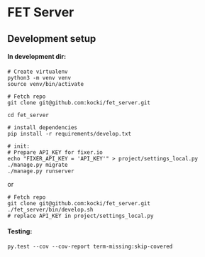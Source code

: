 # FET Server

## Development setup

#### In development dir:
```
# Create virtualenv
python3 -m venv venv
source venv/bin/activate

# Fetch repo
git clone git@github.com:kocki/fet_server.git

cd fet_server

# install dependencies
pip install -r requirements/develop.txt

# init:
# Prepare API_KEY for fixer.io
echo "FIXER_API_KEY = 'API_KEY'" > project/settings_local.py
./manage.py migrate
./manage.py runserver
```
or
```
# Fetch repo
git clone git@github.com:kocki/fet_server.git
./fet_server/bin/develop.sh
# replace API_KEY in project/settings_local.py
```

#### Testing:
```
py.test --cov --cov-report term-missing:skip-covered
```
